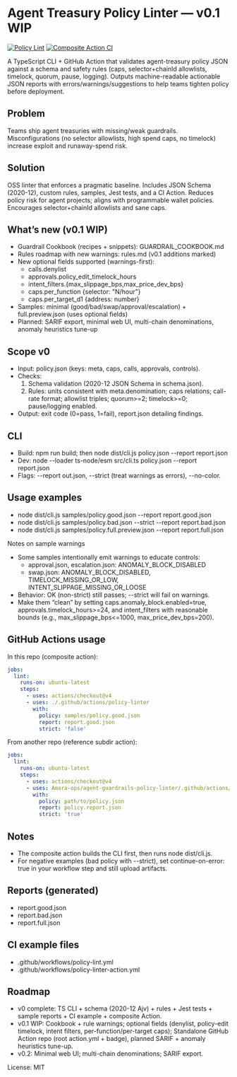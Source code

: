 # Agent Treasury Policy Linter — v0.1 WIP

[![Policy Lint](https://github.com/Amara-ops/agent-guardrails-policy-linter/actions/workflows/policy-lint.yml/badge.svg)](https://github.com/Amara-ops/agent-guardrails-policy-linter/actions/workflows/policy-lint.yml)
[![Composite Action CI](https://github.com/Amara-ops/agent-guardrails-policy-linter/actions/workflows/policy-linter-action.yml/badge.svg)](https://github.com/Amara-ops/agent-guardrails-policy-linter/actions/workflows/policy-linter-action.yml)

A TypeScript CLI + GitHub Action that validates agent-treasury policy JSON against a schema and safety rules (caps, selector+chainId allowlists, timelock, quorum, pause, logging). Outputs machine-readable actionable JSON reports with errors/warnings/suggestions to help teams tighten policy before deployment.

## Problem
Teams ship agent treasuries with missing/weak guardrails. Misconfigurations (no selector allowlists, high spend caps, no timelock) increase exploit and runaway-spend risk.

## Solution
OSS linter that enforces a pragmatic baseline. Includes JSON Schema (2020-12), custom rules, samples, Jest tests, and a CI Action. Reduces policy risk for agent projects; aligns with programmable wallet policies. Encourages selector+chainId allowlists and sane caps.

## What’s new (v0.1 WIP)
- Guardrail Cookbook (recipes + snippets): GUARDRAIL_COOKBOOK.md
- Rules roadmap with new warnings: rules.md (v0.1 additions marked)
- New optional fields supported (warnings-first):
  - calls.denylist
  - approvals.policy_edit_timelock_hours
  - intent_filters.{max_slippage_bps,max_price_dev_bps}
  - caps.per_function {selector: "N/hour"}
  - caps.per_target_d1 {address: number}
- Samples: minimal (good/bad/swap/approval/escalation) + full.preview.json (uses optional fields)
- Planned: SARIF export, minimal web UI, multi-chain denominations, anomaly heuristics tune-up

## Scope v0
- Input: policy.json (keys: meta, caps, calls, approvals, controls).
- Checks:
  1) Schema validation (2020-12 JSON Schema in schema.json).
  2) Rules: units consistent with meta.denomination; caps relations; call-rate format; allowlist triples; quorum>=2; timelock>=0; pause/logging enabled.
- Output: exit code (0=pass, 1=fail), report.json detailing findings.

## CLI
- Build: npm run build; then node dist/cli.js policy.json --report report.json
- Dev: node --loader ts-node/esm src/cli.ts policy.json --report report.json
- Flags: --report out.json, --strict (treat warnings as errors), --no-color.

## Usage examples
- node dist/cli.js samples/policy.good.json --report report.good.json
- node dist/cli.js samples/policy.bad.json --strict --report report.bad.json
- node dist/cli.js samples/policy.full.preview.json --report report.full.json

Notes on sample warnings
- Some samples intentionally emit warnings to educate controls:
  - approval.json, escalation.json: ANOMALY_BLOCK_DISABLED
  - swap.json: ANOMALY_BLOCK_DISABLED, TIMELOCK_MISSING_OR_LOW, INTENT_SLIPPAGE_MISSING_OR_LOOSE
- Behavior: OK (non-strict) still passes; --strict will fail on warnings.
- Make them “clean” by setting caps.anomaly_block.enabled=true, approvals.timelock_hours>=24, and intent_filters with reasonable bounds (e.g., max_slippage_bps<=1000, max_price_dev_bps=200).

## GitHub Actions usage

In this repo (composite action):
```yaml
jobs:
  lint:
    runs-on: ubuntu-latest
    steps:
      - uses: actions/checkout@v4
      - uses: ./.github/actions/policy-linter
        with:
          policy: samples/policy.good.json
          report: report.good.json
          strict: 'false'
```

From another repo (reference subdir action):
```yaml
jobs:
  lint:
    runs-on: ubuntu-latest
    steps:
      - uses: actions/checkout@v4
      - uses: Amara-ops/agent-guardrails-policy-linter/.github/actions/policy-linter@main
        with:
          policy: path/to/policy.json
          report: policy.report.json
          strict: 'true'
```

## Notes
- The composite action builds the CLI first, then runs node dist/cli.js.
- For negative examples (bad policy with --strict), set continue-on-error: true in your workflow step and still upload artifacts.

## Reports (generated)
- report.good.json
- report.bad.json
- report.full.json

## CI example files
- .github/workflows/policy-lint.yml
- .github/workflows/policy-linter-action.yml

## Roadmap
- v0 complete: TS CLI + schema (2020-12 Ajv) + rules + Jest tests + sample reports + CI example + composite Action.
- v0.1 WIP: Cookbook + rule warnings; optional fields (denylist, policy-edit timelock, intent filters, per-function/per-target caps); Standalone GitHub Action repo (root action.yml + badge), planned SARIF + anomaly heuristics tune-up.
- v0.2: Minimal web UI; multi-chain denominations; SARIF export.

License: MIT
